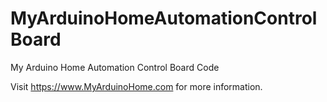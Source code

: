 # MyArduinoHomeAutomationControlBoard

My Arduino Home Automation Control Board Code

Visit https://www.MyArduinoHome.com for more information.
